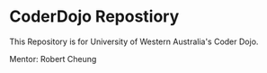 CoderDojo Repostiory
====================
This Repository is for University of Western Australia's Coder Dojo.

Mentor: Robert Cheung
